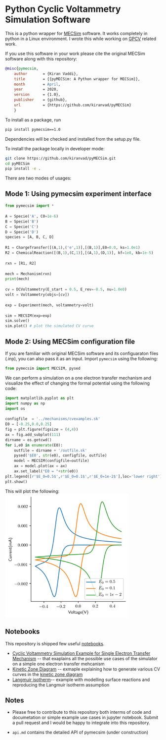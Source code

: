 Python Cyclic Voltammetry Simulation Software
=======================================
This is a python wrapper for [MECSim](http://www.garethkennedy.net/MECSim.html) software.
It works completely in python in a Linux environment. I wrote this while working on [GPCV](https://github.com/kiranvad/gpcv) related work. 

If you use this software in your work please cite the original MECSim software along with this repository:
```bibtex
@misc{pymecsim,
    author       = {Kiran Vaddi},
    title        = {{pyMECSim: A Python wrapper for MECSim}},
    month        = April,
    year         = 2020,
    version      = {1.0},
    publisher    = {github},
    url          = {https://github.com/kiranvad/pyMECSim}
    }
```
To install as a package, run
```bash
pip install pymecsim==1.0
```
Dependencies will be checked and installed from the setup.py file.

To install the package locally in developer mode:
```bash
git clone https://github.com/kiranvad/pyMECSim.git
cd pyMECSim
pip install -e .

```
There are two modes of usages:

## Mode 1: Using pymecsim experiment interface
```python
from pymecsim import * 

A = Specie('A', C0=1e-6)
B = Specie('B')
C = Specie('C')
D = Specie('D')
species = [A, B, C, D]

R1 = ChargeTransfer([(A,1),('e',1)],[(B,1)],E0=0.0, ks=1.0e1)
R2 = ChemicalReaction([(B,1),(C,1)],[(A,1),(D,1)], kf=1e8, kb=1e-5)

rxn = [R1, R2]

mech = Mechanism(rxn)
print(mech)

cv = DCVoltammetry(E_start = 0.5, E_rev=-0.5, nu=1.0e0)
volt = Voltammetry(objs=[cv])

exp = Experiment(mech, voltammetry=volt)

sim = MECSIM(exp=exp)
sim.solve()
sim.plot() # plot the simulated CV curve
```

## Mode 2: Using MECSim configuration file
If you are familiar with original MECSim software and its configuaraton files (.inp), you can also pass it as an input.
Import `pymecsim` using the following: 
```python
from pymecsim import MECSIM, pysed
```
We can perform a simulation on a one electron transfer mechanism and visualize the effect of changing the formal potential using the following code:

```python
import matplotlib.pyplot as plt
import numpy as np
import os

configfile  = '../mechanisms/cvexamples.sk'
E0 = [-0.25,0.0,0.25]
fig = plt.figure(figsize = (4,4))
ax = fig.add_subplot(111)
dirname = os.getcwd()
for i,e0 in enumerate(E0):
    outfile = dirname + '/outfile.sk'
    pysed('$E0', str(e0), configfile, outfile)
    model = MECSIM(configfile=outfile)
    ax = model.plot(ax = ax)
    ax.set_label("E0 = "+str(e0))
plt.legend([r'$E_0=0.5$',r'$E_0=0.1$',r'$E_0=1e-2$'],loc='lower right')
plt.show()
```

This will plot the following:
<img src="notebooks/cvexample.png" width="400">


## Notebooks
This repository is shipped few useful [notebooks](https://github.com/kiranvad/pyMECSim/tree/master/notebooks).
* [Cyclic Voltammetry Simulation Example for Single Electron Transfer Mechanism](https://github.com/kiranvad/pyMECSim/blob/master/notebooks/Basic%20Usage.ipynb) -- that exaplains all the possible use cases of the simulator on a simple one electron transfer mehcanism
* [Kinetic Zone Diagram](/notebooks/Kinetic%20Zone%20Diagram.ipynb) -- exmaple explaining how to generate various CV curves in the [kinetic zone diagram](https://www.nature.com/articles/s41570-017-0039/figures/2)
* [Langmuir isotherm](/notebooks/Langmuir%20Isotherm.ipynb)-- example with modelling surface reactions and reproducing the Langmuir isotherm assumption

## Notes
* Please free to contribute to this repository both interms of code and documetation or simple example use cases in jupyter notebook. 
Submit a pull request and I would be happy to integrate into this repository.

* `api.md` contains the detailed API of pymecsim (under construction)








